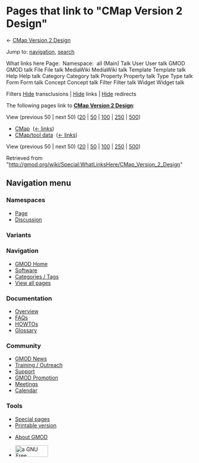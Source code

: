 <div id="mw-page-base" class="noprint">

</div>

<div id="mw-head-base" class="noprint">

</div>

<div id="content" class="mw-body" role="main">

<span id="top"></span>

<div id="mw-js-message" style="display:none;">

</div>



# <span dir="auto">Pages that link to "CMap Version 2 Design"</span>

<div id="bodyContent">

<div id="contentSub">

← [CMap Version 2
Design](/wiki/CMap_Version_2_Design "CMap Version 2 Design")

</div>

<div id="jump-to-nav" class="mw-jump">

Jump to: [navigation](#mw-navigation), [search](#p-search)

</div>

<div id="mw-content-text">

What links here Page:  Namespace:  all (Main) Talk User User talk GMOD
GMOD talk File File talk MediaWiki MediaWiki talk Template Template talk
Help Help talk Category Category talk Property Property talk Type Type
talk Form Form talk Concept Concept talk Filter Filter talk Widget
Widget talk

Filters
[Hide](/mediawiki/index.php?title=Special:WhatLinksHere/CMap_Version_2_Design&hidetrans=1 "Special:WhatLinksHere/CMap Version 2 Design")
transclusions \|
[Hide](/mediawiki/index.php?title=Special:WhatLinksHere/CMap_Version_2_Design&hidelinks=1 "Special:WhatLinksHere/CMap Version 2 Design")
links \|
[Hide](/mediawiki/index.php?title=Special:WhatLinksHere/CMap_Version_2_Design&hideredirs=1 "Special:WhatLinksHere/CMap Version 2 Design")
redirects

The following pages link to **[CMap Version 2
Design](/wiki/CMap_Version_2_Design "CMap Version 2 Design")**:

View (previous 50 \| next 50)
([20](/mediawiki/index.php?title=Special:WhatLinksHere/CMap_Version_2_Design&limit=20 "Special:WhatLinksHere/CMap Version 2 Design")
\|
[50](/mediawiki/index.php?title=Special:WhatLinksHere/CMap_Version_2_Design&limit=50 "Special:WhatLinksHere/CMap Version 2 Design")
\|
[100](/mediawiki/index.php?title=Special:WhatLinksHere/CMap_Version_2_Design&limit=100 "Special:WhatLinksHere/CMap Version 2 Design")
\|
[250](/mediawiki/index.php?title=Special:WhatLinksHere/CMap_Version_2_Design&limit=250 "Special:WhatLinksHere/CMap Version 2 Design")
\|
[500](/mediawiki/index.php?title=Special:WhatLinksHere/CMap_Version_2_Design&limit=500 "Special:WhatLinksHere/CMap Version 2 Design"))

- [CMap](/wiki/CMap "CMap") ‎ <span class="mw-whatlinkshere-tools">([←
  links](/mediawiki/index.php?title=Special:WhatLinksHere&target=CMap "Special:WhatLinksHere"))</span>
- [CMap/tool data](/wiki/CMap/tool_data "CMap/tool data") ‎
  <span class="mw-whatlinkshere-tools">([←
  links](/mediawiki/index.php?title=Special:WhatLinksHere&target=CMap%2Ftool+data "Special:WhatLinksHere"))</span>

View (previous 50 \| next 50)
([20](/mediawiki/index.php?title=Special:WhatLinksHere/CMap_Version_2_Design&limit=20 "Special:WhatLinksHere/CMap Version 2 Design")
\|
[50](/mediawiki/index.php?title=Special:WhatLinksHere/CMap_Version_2_Design&limit=50 "Special:WhatLinksHere/CMap Version 2 Design")
\|
[100](/mediawiki/index.php?title=Special:WhatLinksHere/CMap_Version_2_Design&limit=100 "Special:WhatLinksHere/CMap Version 2 Design")
\|
[250](/mediawiki/index.php?title=Special:WhatLinksHere/CMap_Version_2_Design&limit=250 "Special:WhatLinksHere/CMap Version 2 Design")
\|
[500](/mediawiki/index.php?title=Special:WhatLinksHere/CMap_Version_2_Design&limit=500 "Special:WhatLinksHere/CMap Version 2 Design"))

</div>

<div class="printfooter">

Retrieved from
"<http://gmod.org/wiki/Special:WhatLinksHere/CMap_Version_2_Design>"

</div>

<div id="catlinks" class="catlinks catlinks-allhidden">

</div>

<div class="visualClear">

</div>

</div>

</div>

<div id="mw-navigation">

## Navigation menu

<div id="mw-head">



<div id="left-navigation">

<div id="p-namespaces" class="vectorTabs" role="navigation"
aria-labelledby="p-namespaces-label">

### Namespaces

- <span id="ca-nstab-main"><a href="/wiki/CMap_Version_2_Design" accesskey="c"
  title="View the content page [c]">Page</a></span>
- <span id="ca-talk"><a
  href="/mediawiki/index.php?title=Talk:CMap_Version_2_Design&amp;action=edit&amp;redlink=1"
  accesskey="t"
  title="Discussion about the content page [t]">Discussion</a></span>

</div>

<div id="p-variants" class="vectorMenu emptyPortlet" role="navigation"
aria-labelledby="p-variants-label">

### 

### Variants[](#)

<div class="menu">

</div>

</div>

</div>

<div id="right-navigation">





</div>



</div>

</div>

</div>

<div id="mw-panel">

<div id="p-logo" role="banner">

<a href="/wiki/Main_Page"
style="background-image: url(http://gmod.org/images/GMOD-cogs.png);"
title="Visit the main page"></a>

</div>

<div id="p-Navigation" class="portal" role="navigation"
aria-labelledby="p-Navigation-label">

### Navigation

<div class="body">

- <span id="n-GMOD-Home">[GMOD Home](/wiki/Main_Page)</span>
- <span id="n-Software">[Software](/wiki/GMOD_Components)</span>
- <span id="n-Categories-.2F-Tags">[Categories /
  Tags](/wiki/Categories)</span>
- <span id="n-View-all-pages">[View all
  pages](/wiki/Special:AllPages)</span>

</div>

</div>

<div id="p-Documentation" class="portal" role="navigation"
aria-labelledby="p-Documentation-label">

### Documentation

<div class="body">

- <span id="n-Overview">[Overview](/wiki/Overview)</span>
- <span id="n-FAQs">[FAQs](/wiki/Category:FAQ)</span>
- <span id="n-HOWTOs">[HOWTOs](/wiki/Category:HOWTO)</span>
- <span id="n-Glossary">[Glossary](/wiki/Glossary)</span>

</div>

</div>

<div id="p-Community" class="portal" role="navigation"
aria-labelledby="p-Community-label">

### Community

<div class="body">

- <span id="n-GMOD-News">[GMOD News](/wiki/GMOD_News)</span>
- <span id="n-Training-.2F-Outreach">[Training /
  Outreach](/wiki/Training_and_Outreach)</span>
- <span id="n-Support">[Support](/wiki/Support)</span>
- <span id="n-GMOD-Promotion">[GMOD
  Promotion](/wiki/GMOD_Promotion)</span>
- <span id="n-Meetings">[Meetings](/wiki/Meetings)</span>
- <span id="n-Calendar">[Calendar](/wiki/Calendar)</span>

</div>

</div>

<div id="p-tb" class="portal" role="navigation"
aria-labelledby="p-tb-label">

### Tools

<div class="body">

- <span id="t-specialpages"><a href="/wiki/Special:SpecialPages" accesskey="q"
  title="A list of all special pages [q]">Special pages</a></span>
- <span id="t-print"><a
  href="/mediawiki/index.php?title=Special:WhatLinksHere/CMap_Version_2_Design&amp;printable=yes"
  rel="alternate" accesskey="p"
  title="Printable version of this page [p]">Printable version</a></span>

</div>

</div>

</div>

</div>

<div id="footer" role="contentinfo">

- <span id="footer-places-about">[About
  GMOD](/wiki/GMOD:About "GMOD:About")</span>

<!-- -->

- <span id="footer-copyrightico">[<img src="http://www.gnu.org/graphics/gfdl-logo-small.png" width="88"
  height="31" alt="a GNU Free Documentation License" />](http://www.gnu.org/licenses/fdl-1.3.html)</span>




</div>
